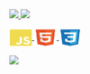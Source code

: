 ## 

 <div>
   <a href="https://github.com/M-Diogo">
   <img height="165em" src="https://github-readme-stats.vercel.app/api?username=M-Diogo&show_icons=true&theme=dracula&include_all_commits=true&count_private=true"/>
   <img height="165em" src="https://github-readme-stats.vercel.app/api/top-langs/?username=M-Diogo&layout=compact&langs_count=6&theme=dracula"/>

</div>
<div style="display: inline_block"><br>
  <img align="center" alt="Js" height="30" width="40" src="https://raw.githubusercontent.com/devicons/devicon/master/icons/javascript/javascript-plain.svg">
  <img align="center" alt="HTML" height="30" width="40" src="https://raw.githubusercontent.com/devicons/devicon/master/icons/html5/html5-original.svg">
  <img align="center" alt="CSS" height="30" width="40" src="https://raw.githubusercontent.com/devicons/devicon/master/icons/css3/css3-original.svg">
</div>
 
 <br>
 
<div> 
  <a href="https://www.linkedin.com/in/marcoscferreira/" target="_blank"><img src="https://img.shields.io/badge/-LinkedIn-%230077B5?style=for-the-badge&logo=linkedin&logoColor=white" target="_blank"></a> 

</div>
